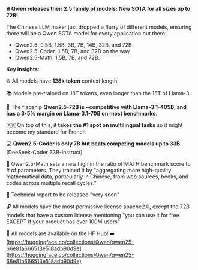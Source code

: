 
**🔥 Qwen releases their 2.5 family of models: New SOTA for all sizes up to 72B!**

The Chinese LLM maker just dropped a flurry of different models, ensuring there will be a Qwen SOTA model for every application out there:

- Qwen2.5: 0.5B, 1.5B, 3B, 7B, 14B, 32B, and 72B
- Qwen2.5-Coder: 1.5B, 7B, and 32B on the way
- Qwen2.5-Math: 1.5B, 7B, and 72B.

**Key insights:**

🌐 All models have **128k token** context length

📚 Models pre-trained on 18T tokens, even longer than the 15T of Llama-3

💪 The flagship **Qwen2.5-72B is ~competitive with Llama-3.1-405B, and has a 3-5% margin on Llama-3.1-70B on most benchmarks**.

🇫🇷 On top of this, it **takes the #1 spot on multilingual tasks** so it might become my standard for French

💻 **Qwen2.5-Coder is only 7B but beats competing models up to 33B** (DeeSeek-Coder 33B-Instruct)

🧮 Qwen2.5-Math sets a new high in the ratio of MATH benchmark score to # of parameters. They trained it by "aggregating more high-quality mathematical data, particularly in Chinese, from web sources, books, and codes across multiple recall cycles."

📄 Technical report to be released "very soon"

🔓 All models have the most permissive license apache2.0, except the 72B models that have a custom license mentioning "you can use it for free EXCEPT if your product has over 100M users"

🤗 All models are available on the HF Hub! ➡️ [https://huggingface.co/collections/Qwen/qwen25-66e81a666513e518adb90d9e](https://huggingface.co/collections/Qwen/qwen25-66e81a666513e518adb90d9e)